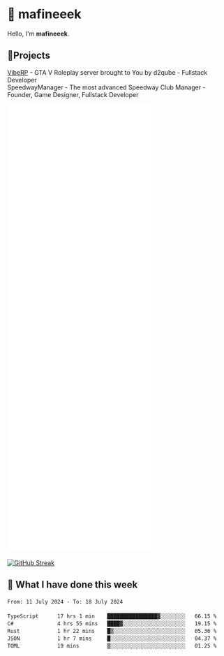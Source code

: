 # 👋 mafineeek
Hello, I'm **mafineeek**.

## 📝Projects

[VibeRP](https://v-rp.pl) - GTA V Roleplay server brought to You by d2qube - Fullstack Developer<br/>
SpeedwayManager - The most advanced Speedway Club Manager - Founder, Game Designer, Fullstack Developer


![](./github-metrics.svg)

[![GitHub Streak](https://streak-stats.demolab.com/?user=mafineeek)](https://git.io/streak-stats)

## 📰 What I have done this week
<!--START_SECTION:waka-->

```txt
From: 11 July 2024 - To: 18 July 2024

TypeScript      17 hrs 1 min    ████████████████▓░░░░░░░░   66.15 %
C#              4 hrs 55 mins   ████▓░░░░░░░░░░░░░░░░░░░░   19.15 %
Rust            1 hr 22 mins    █▒░░░░░░░░░░░░░░░░░░░░░░░   05.36 %
JSON            1 hr 7 mins     █░░░░░░░░░░░░░░░░░░░░░░░░   04.37 %
TOML            19 mins         ▒░░░░░░░░░░░░░░░░░░░░░░░░   01.25 %
```

<!--END_SECTION:waka-->
